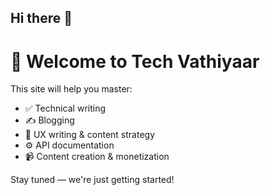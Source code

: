 ## Hi there 👋

# 🙌 Welcome to Tech Vathiyaar

This site will help you master:

- ✅ Technical writing
- ✍️ Blogging
- 🧠 UX writing & content strategy
- ⚙️ API documentation
- 📹 Content creation & monetization

Stay tuned — we're just getting started!